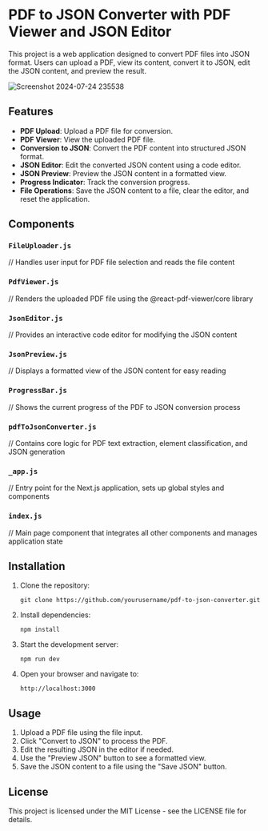 # PDF to JSON Converter with PDF Viewer and JSON Editor

This project is a web application designed to convert PDF files into JSON format. Users can upload a PDF, view its content, convert it to JSON, edit the JSON content, and preview the result.

![Screenshot 2024-07-24 235538](https://github.com/user-attachments/assets/7499b4b3-492c-4028-898b-92cd7c9727c0)

## Features

- **PDF Upload**: Upload a PDF file for conversion.
- **PDF Viewer**: View the uploaded PDF file.
- **Conversion to JSON**: Convert the PDF content into structured JSON format.
- **JSON Editor**: Edit the converted JSON content using a code editor.
- **JSON Preview**: Preview the JSON content in a formatted view.
- **Progress Indicator**: Track the conversion progress.
- **File Operations**: Save the JSON content to a file, clear the editor, and reset the application.

## Components

### `FileUploader.js`
// Handles user input for PDF file selection and reads the file content

### `PdfViewer.js`
// Renders the uploaded PDF file using the @react-pdf-viewer/core library

### `JsonEditor.js`
// Provides an interactive code editor for modifying the JSON content

### `JsonPreview.js`
// Displays a formatted view of the JSON content for easy reading

### `ProgressBar.js`
// Shows the current progress of the PDF to JSON conversion process

### `pdfToJsonConverter.js`
// Contains core logic for PDF text extraction, element classification, and JSON generation

### `_app.js`
// Entry point for the Next.js application, sets up global styles and components

### `index.js`
// Main page component that integrates all other components and manages application state

## Installation

1. Clone the repository:
   ```
   git clone https://github.com/yourusername/pdf-to-json-converter.git
   ```

2. Install dependencies:
   ```
   npm install
   ```

3. Start the development server:
   ```
   npm run dev
   ```

4. Open your browser and navigate to:
   ```
   http://localhost:3000
   ```

## Usage

1. Upload a PDF file using the file input.
2. Click "Convert to JSON" to process the PDF.
3. Edit the resulting JSON in the editor if needed.
4. Use the "Preview JSON" button to see a formatted view.
5. Save the JSON content to a file using the "Save JSON" button.

## License
This project is licensed under the MIT License - see the LICENSE file for details.